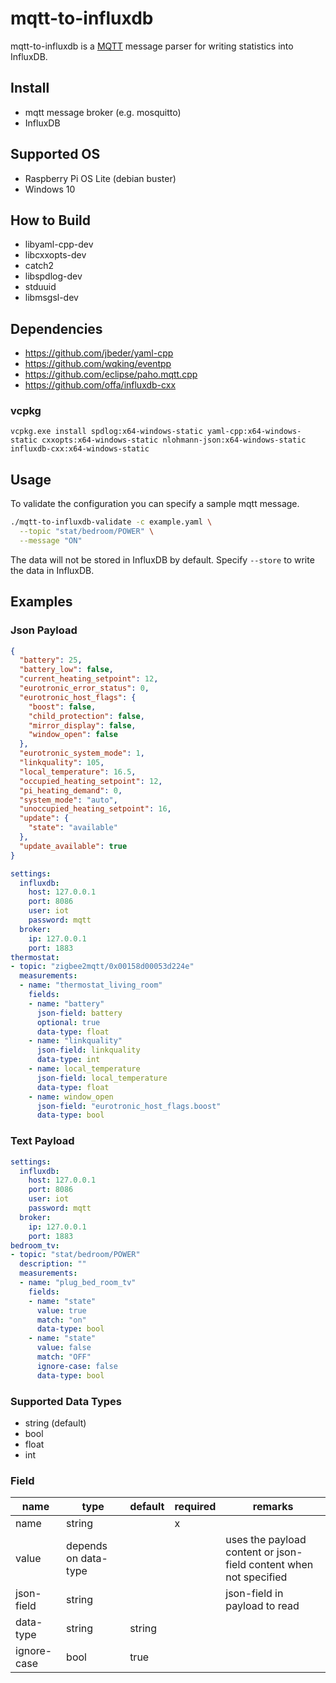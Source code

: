 # mqtt-to-influxdb

mqtt-to-influxdb is a [MQTT](https://en.wikipedia.org/wiki/MQTT) message parser for writing statistics into InfluxDB.

## Install

- mqtt message broker (e.g. mosquitto)
- InfluxDB

## Supported OS

- Raspberry Pi OS Lite (debian buster)
- Windows 10

## How to Build

- libyaml-cpp-dev
- libcxxopts-dev
- catch2
- libspdlog-dev
- stduuid
- libmsgsl-dev

## Dependencies

- https://github.com/jbeder/yaml-cpp
- https://github.com/wqking/eventpp
- https://github.com/eclipse/paho.mqtt.cpp
- https://github.com/offa/influxdb-cxx

### vcpkg

```
vcpkg.exe install spdlog:x64-windows-static yaml-cpp:x64-windows-static cxxopts:x64-windows-static nlohmann-json:x64-windows-static influxdb-cxx:x64-windows-static
```

## Usage

To validate the configuration you can specify a sample mqtt message.

```bash
./mqtt-to-influxdb-validate -c example.yaml \
  --topic "stat/bedroom/POWER" \
  --message "ON"
```

The data will not be stored in InfluxDB by default. Specify ```--store``` to write the data in InfluxDB.

## Examples
### Json Payload

```json
{
  "battery": 25,
  "battery_low": false,
  "current_heating_setpoint": 12,
  "eurotronic_error_status": 0,
  "eurotronic_host_flags": {
    "boost": false,
    "child_protection": false,
    "mirror_display": false,
    "window_open": false
  },
  "eurotronic_system_mode": 1,
  "linkquality": 105,
  "local_temperature": 16.5,
  "occupied_heating_setpoint": 12,
  "pi_heating_demand": 0,
  "system_mode": "auto",
  "unoccupied_heating_setpoint": 16,
  "update": {
    "state": "available"
  },
  "update_available": true
}
```

```yaml
settings:
  influxdb:
    host: 127.0.0.1
    port: 8086
    user: iot
    password: mqtt
  broker:
    ip: 127.0.0.1
    port: 1883
thermostat:
- topic: "zigbee2mqtt/0x00158d00053d224e"
  measurements:
  - name: "thermostat_living_room"
    fields:
    - name: "battery"
      json-field: battery
      optional: true
      data-type: float
    - name: "linkquality"
      json-field: linkquality
      data-type: int
    - name: local_temperature
      json-field: local_temperature
      data-type: float
    - name: window_open
      json-field: "eurotronic_host_flags.boost"
      data-type: bool
```

### Text Payload

```yaml
settings:
  influxdb:
    host: 127.0.0.1
    port: 8086
    user: iot
    password: mqtt
  broker:
    ip: 127.0.0.1
    port: 1883
bedroom_tv:
- topic: "stat/bedroom/POWER"
  description: ""
  measurements:
  - name: "plug_bed_room_tv"
    fields: 
    - name: "state"
      value: true
      match: "on"
      data-type: bool
    - name: "state"
      value: false
      match: "OFF"
      ignore-case: false
      data-type: bool
```

### Supported Data Types

 - string (default)
 - bool
 - float
 - int

### Field

|name|type|default|required|remarks|
|----|----|-------|--------|-------|
|name|string| |x| |
|value|depends on data-type| | |uses the payload content or json-field content when not specified|
|json-field|string| | |json-field in payload to read|
|data-type|string|string| | |
|ignore-case|bool|true| | |

